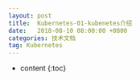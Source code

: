 ```yaml
---
layout: post
title:  Kubernetes-01-kubenetes介绍
date:   2018-08-10 08:00:00 +0800
categories: 技术文档
tag: Kubernetes
---
```


* content
{:toc}

